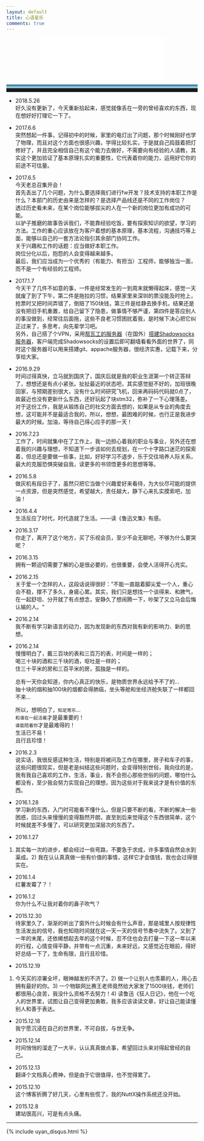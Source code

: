 ```yaml
---
layout: default
title: 心语星乐
comments: true
---
```


<!--音乐台-->
 <p><center><iframe frameborder="no" border="0" marginwidth="0" marginheight="0" width=330 height=110 src="//music.163.com/outchain/player?type=0&id=2236353964&auto=1&height=90"></iframe></center></p>

<hr style="height:10px;border:none;border-top:10px groove skyblue;" />

- 2018.5.26    
好久没有更新了，今天重新拾起来，感觉就像丢在一旁的曾经喜欢的东西，现在想好好打理它一下了。

- 2017.6.6    
突然想起一件事，记得初中的时候，家里的电灯出了问题，那个时候刚好也学了物理，而且对这个方面也很感兴趣，学得比较扎实，于是就自己捣鼓着把灯修好了，并且完全相信自己有这个能力去做好，不需要向有经验的人请教，其实这个更加验证了基本原理扎实的重要性，它代表着你的能力，运用好它你的前途不可估量。

- 2017.6.5  
今天老总召集开会！     
首先丢出了几个问题，为什么要选择我们进行fw开发？技术支持的本职工作是什么？本部门的历史由来是怎样的？是选择产品线还是不同的工作岗位？     
透过历史看未来，在某个岗位能够拔尖的人在一个新的岗位更加有成功的可能。     
以驴子推磨的故事告诉我们，不能靠经验吃饭，要有探索知识的欲望，学习的方法。工作的重心应该放在为客户着想的基本原理，基本流程，沟通技巧等上面，能够以自己的一套方法论指引其余部门协同工作。    
关于兴趣和工作的话题：应当做好本职工作。   
岗位分化以后，抱怨的人会变得越来越多。   
最后，我们应当成为一个优秀的（有能力、有担当）工程师，能够独当一面，而不是一个有经验的工程师。

- 2017.1.7   
今天干了几件不如意的事，一件是经常发生的一到周末就懒得起床，感觉一天就废了到了下午，第二件是拖拉的习惯，结果家里来深圳的票没能及时抢上，抢票时又把时间弄错了，倒赔了150块钱，第三件是给静去换手机，结果还是没有把旧手机重置，给自己留下了隐患，做事情不够严谨，第四件是答应别人的事没做到，经常往后面拖，这些不良老习惯困扰着我，是时候下决心把它纠正过来了，多思考，向先辈学习吧。   
另外，自己搭了个VPN，采用[帮瓦工的服务器](http://www.jianshu.com/p/57f45490620c)（在国外）[搭建Shadowsocks服务器](http://www.xxkwz.cn/1495.html)，客户端完成Shadowsocks的设置后即可翻墙看看外面的世界了，同时这个服务器可以用来搭建git、appache服务器，很经济实惠，记载下来，分享给大家。

- 2016.9.29   
时间过得真快，立马就到国庆了，国庆后就是我的职业生涯第一个转正答辩了，想想还是有点小紧张。扯扯最近的状态吧，其实感觉挺不好的，加班很晚回家，与预期差别很大，没有什么时间研究飞机，回来再码码代码就0点了，故最近也没有更新什么东西，还好玩起了块stm32，弥补了一下心理落差。   
对于这份工作，我是从锻炼自己的社交方面去想的，如果是从专业的角度去想，这可能并不是最适合我的，所以，想想，最困难的时候，也行正是我进步最大的时候。加油，等待自己得心应手的那一天！

- 2016.7.23    
工作了，时间就集中在了工作上，我一边担心着我的职业与事业，另外还在想着我的兴趣与理想，不知道下一步该如何去规划，在一个十字路口迷茫的探索着，但总还是要做一些事，比如，好好学习不退步，乐于交往培养人际关系，最大的克服恐惧突破自我，读更多的书领悟更多的思想等等。

- 2016.5.8    
做灰机有段日子了，虽然只把它当做个兴趣爱好来看待，为大伙尽可能的提供一点资源，但是突然感觉，希望越大，责任越大，静下心来扎实摸索吧，加油！

- 2016.4.4   
生活反应了时代，时代造就了生活。——读《鲁迅文集》有感。

- 2016.3.17   
你走了，离开了这个地方，买了乐视会员，至少不会无聊吧，不够为什么要哭呢？

- 2016.3.15   
拥有一颗迫切需要了解的心是很必要的，也很重要，会使人活得开心充实。

- 2016.2.15   
关于爱一个怎样的人，这段话说得很好：”不能一直踮着脚尖爱一个人，重心会不稳，撑不了多久，身疲心累。其实，我们只是想找一个谈得来、和脾气，在一起舒坦、分开就了有点想念，安静久了想闹腾一下，吵架了又立马会后悔认输的人。“

- 2016.2.14   
我不断有学习新语言的动力，因为发现新的东西对我有新的影响力、新的思想。

- 2016.2.14   
慢慢明白了，戴三百块的表和三百万的表，时间是一样的；   
喝三十块的酒和三千块的酒，呕吐是一样的；   
住三十平米的房和三百平米的房，孤独是一样的。   

	总有一天你会知道，你内心真正的快乐，是物质世界永远给予不了的...   
	抽十块的烟和抽100块的烟都会得肺癌，坐头等舱和坐经济舱失联了一样都回不来...   

	所以，想明白了，`知足常乐`...   
	`和谁在一起活着`才是最重要的！   
	`谁能陪着你`才是最难得的！   
	生活已不易！   
	且行且珍惜！

- 2016.2.3   
说实话，我很反感这种生活，特别是将被问及工作在哪里，房子和车子的事，这些问题很现实，但是老是纠结这些问题时，会变得特别世俗，我向往的是，我有我自己喜欢的工作，生活，事业，我不会担心那些世俗的问题，哪怕什么都没有，至少我会努力实现自己的理想，因为这些对于我来说才是有价值的东西。

- 2016.1.28   
学习新的东西，入门时可能看不懂什么，但是只要不断的看，不断的解决一些困惑，回过头来慢慢的变得豁然开朗，直至到后来觉得这个东西很简单，这个时候就差不多懂了，可以研究更加深层次的东西了。

- 2016.1.27   
1) 其实每一次的进步，都会经过一些弯路，不要急于求成，许多事情自然会水到渠成。2) 我在认认真真做一些有价值的事情，这样它才会值钱，我也会过得很实在。

- 2016.1.4   
红薯发霉了？！

- 2016.1.2   
你为什么不让我对着你的鼻子吹气？

- 2015.12.30   
待家里久了，渐渐的听出了窗外什么时候会有什么声音，那是城里人按规律性生活发出的信号，我也知晓时间就在这一天一天的信号节奏中流失了。又到了一年的末尾，还依稀想起去年的这个时候，忍不住也会去打量一下这一年以来的行程，心情变得平静，并带有一点沉重，未来好远，又感觉近在眼前，得好好总结一下了，生命有限，且行且珍惜。

- 2015.12.19   
1) 今天买的凉署全坏，眼神越发的不济了。2) 做一个让别人也羡慕的人，用心去拥有最好的你。3) 一个物联网比赛王老师竟然给大家发了1500块钱，老师们都很用心良苦，我没什么资格不去努力！4) 读鲁迅《狂人日记》，他在一个吃人的世界里，试图让自己变得更加勇敢，我多应该读读文章，好让自己能读懂别人和善于表达。

- 2015.12.18   
我宁愿沉浸在自己的世界里，不可自拔，与世无争。

- 2015.12.14   
时间悄悄的溜走了一大半，认认真真做点事，希望回过头来对得起曾经的自己。

- 2015.12.13   
翻译个文档真心费神，但是由于它很值得，也不觉得累了。

- 2015.12.10   
这个博客折腾了好几天，心里有些慌了，我的NuttX操作系统还没开始。

- 2015.12.8   
建站很高兴，可是有点头痛。

<hr>
{% include uyan_disqus.html %}
